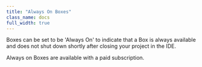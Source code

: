 ```yaml
---
title: "Always On Boxes"
class_name: docs
full_width: true
---
```


Boxes can be set to be 'Always On' to indicate that a Box is always available and does not shut down shortly after closing your project in the IDE.

Always on Boxes are available with a paid subscription.

